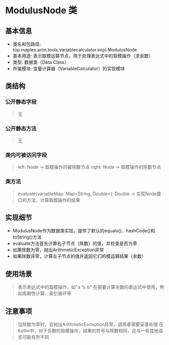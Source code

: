 # ModulusNode 类

## 基本信息
- 类名和包路径: top.maplex.arim.tools.variablecalculator.impl.ModulusNode
- 基本用途: 表示取模运算节点，用于处理表达式中的取模操作（求余数）
- 类型: 数据类（Data Class）
- 所属模块: 变量计算器（VariableCalculator）的实现模块

## 类结构

### 公开静态字段
> 无

### 公开静态方法
> 无

### 类内可被访问字段
> left: Node -> 取模操作的被除数节点
> right: Node -> 取模操作的除数节点

### 类方法
> evaluate(variableMap: Map<String, Double>): Double -> 实现Node接口的方法，计算取模操作的结果

## 实现细节
- ModulusNode作为数据类实现，提供了默认的equals()、hashCode()和toString()方法
- evaluate方法首先计算右子节点（除数）的值，并检查是否为零
- 如果除数为零，抛出ArithmeticException异常
- 如果除数非零，计算左子节点的值并返回它们的模运算结果（余数）

## 使用场景
> 表示表达式中的取模操作，如"a % b"
> 在需要计算余数的表达式中使用，例如周期性计算、索引循环等

## 注意事项
> 当除数为零时，会抛出ArithmeticException异常，调用者需要妥善处理
> 在Kotlin中，对于负数的取模操作，结果的符号与除数相同，这与一些其他语言可能有所不同
